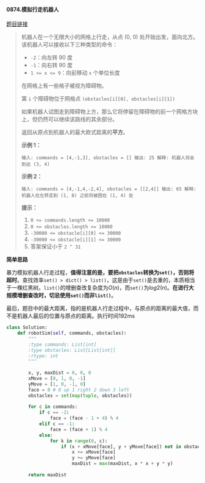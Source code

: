 #### 0874.模拟行走机器人
[题目链接](https://leetcode-cn.com/problems/walking-robot-simulation/)
> 机器人在一个无限大小的网格上行走，从点 (0, 0) 处开始出发，面向北方。该机器人可以接收以下三种类型的命令：
>
> - `-2`：向左转 90 度
> - `-1`：向右转 90 度
> - `1 <= x <= 9`：向前移动 `x` 个单位长度
>
> 在网格上有一些格子被视为障碍物。
>
> 第 `i` 个障碍物位于网格点  `(obstacles[i][0], obstacles[i][1])`
>
> 如果机器人试图走到障碍物上方，那么它将停留在障碍物的前一个网格方块上，但仍然可以继续该路线的其余部分。
>
> 返回从原点到机器人的最大欧式距离的**平方**。
>
>  
>
> **示例 1：**
>
> `
> 输入: commands = [4,-1,3], obstacles = []
> 输出: 25
> 解释: 机器人将会到达 (3, 4)
> `
>
> **示例 2：**
>
> `
> 输入: commands = [4,-1,4,-2,4], obstacles = [[2,4]]
> 输出: 65
> 解释: 机器人在左转走到 (1, 8) 之前将被困在 (1, 4) 处
> `
>
>  
>
> **提示：**
>
> 1. `0 <= commands.length <= 10000`
> 2. `0 <= obstacles.length <= 10000`
> 3. `-30000 <= obstacle[i][0] <= 30000`
> 4. `-30000 <= obstacle[i][1] <= 30000`
> 5. 答案保证小于 `2 ^ 31`

**简单思路**

暴力模拟机器人行走过程，**值得注意的是，要把`obstacles`转换为`set()`，否则将超时**。查找效率`set() > dict() > list()`，这是由于`set()`是去重的，本质相当于一棵红黑树。`list()`的增删查改复杂度为$O(n)$，而`set()`为$log2(n)$。**在进行大规模增删查改时，切忌使用`set()`而非`list()`**。

最后，题目中的最大距离，指的是机器人行走过程中，与原点的距离的最大值，而不是机器人最后的位置与原点的距离。执行时间192ms

```python
class Solution:
    def robotSim(self, commands, obstacles):
        """
        :type commands: List[int]
        :type obstacles: List[List[int]]
        :rtype: int
        """
        
        x, y, maxDist = 0, 0, 0
        xMove = [0, 1, 0, -1]
        yMove = [1, 0, -1, 0]
        face = 0 # 0 up 1 right 2 down 3 left
        obstacles = set(map(tuple, obstacles))
        
        for c in commands:
            if c == -2:
                face = (face - 1 + 4) % 4
            elif c == -1:
                face = (face + 1) % 4
            else:
                for k in range(0, c):
                    if (x + xMove[face], y + yMove[face]) not in obstacles:
                        x += xMove[face]
                        y += yMove[face]
                        maxDist = max(maxDist, x * x + y * y)
        
        return maxDist
```

